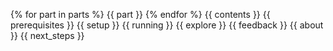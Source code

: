 {% for part in parts %}
{{ part }}
{% endfor %}
{{ contents }}
{{ prerequisites }}
{{ setup }}
{{ running }}
{{ explore }}
{{ feedback }}
{{ about }}
{{ next_steps }}